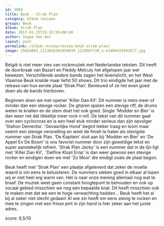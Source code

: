 ```yaml
---
id: 1069
title: Beuk - Strak Plan
category: Album reviews
groups: Beuk
album: Strak Plan
date: 2017-01-15T15:32:55+00:00
author: Seppe Van Ael
layout: post
permalink: /album-review/review-beuk-strak-plan/
image: 15824083_1213616382058839_1219567730_o-e1484433502677.jpg
---
```

België is niet meer vies van rockmuziek met Nederlandse teksten. Dit heeft de doorbraak van Bazart en Fleddy Melculy het afgelopen jaar wel bewezen. Verschillende andere bands zagen het levenslicht, en het West Vlaamse Beuk knalde maar liefst 50 shows. Dit trio eindigde het jaar met de release van hun eerste plaat ‘Strak Plan’. Benieuwd of ze het even goed doen als de bands hierboven.

Beginnen doen we met opener 'Killer Dan Kil'. Dit nummer is niets meer of minder dan een stevige rocker. De gitaren spelen een stevige riff, de drums weten te knallen en de stem doet het ook goed. Single 'Modder en Bier' is dan weer net dat tikkeltje meer rock n roll. De tekst van dit nummer gaat over een cyclocross en is een heel stuk minder serieus dan zijn opvolger 'Station Dementia'. 'Gevaarlijke Hond' begint lekker traag en loom maar neemt een stevige versnelling en weet de finish te halen als stevigste nummer van Strak Plan. 'De Kapitein' sluit aan bij 'Modder en Bier' en 'De Appel En De Boom' is ons favoriet nummer door zijn geweldige tekst en super aanstekelijk refrein. 'Strak Plan Jacky' is een nummer dat in de lijn ligt met 'Killer Dan Kil',  'Delfine Klopt Erop' is dan weer gewoon een stevige rocker en eindigen doen we met 'Zo Mooi' die eindigt zoals de plaat begon.

Beuk heeft met 'Strak Plan' een plaatje afgeleverd dat zeker de moeite waard is om eens te beluisteren. De nummers steken goed in elkaar al lopen wij er niet heel erg warm van. Het is naar onze mening allemaal nog wat te braaf. De muziek weet geen constant hoogtepunt te behouden en ook op vocaal gebied misschien we nog een bepaalde knal. Dit heeft misschien ook te maken met dat we een te hoge verwachting hadden&#8230; Beuk heeft het al bij al zeker niet slecht gedaan! Al wie zin heeft om eens stevig te rocken en mee te zingen met een frisse pint in zijn hand is hier zeker aan het juiste adres.
  
score: 6,5/10
